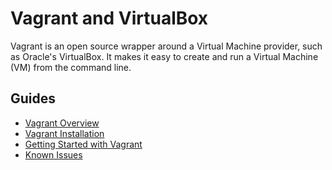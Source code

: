 # Vagrant and VirtualBox

Vagrant is an open source wrapper around a Virtual Machine provider, such as Oracle's 
VirtualBox. It makes it easy to create and run a Virtual Machine (VM) from the command line.

## Guides

- [Vagrant Overview](/Guides/Vagrant/Vagrant%20Overview)
- [Vagrant Installation](/Guides/Vagrant/Vagrant%20Installation)
- [Getting Started with Vagrant](/Guides/Vagrant/Getting%20Started%20with%20Vagrant)
- [Known Issues](/Guides/Vagrant/Known%20Issues)
